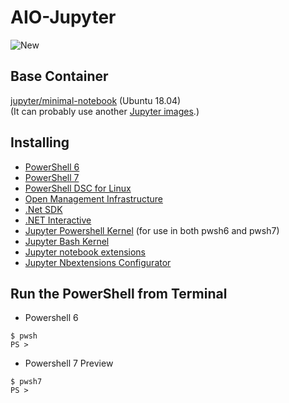# AIO-Jupyter
![New](https://user-images.githubusercontent.com/20841864/74504331-2c1b3e80-4f37-11ea-8c48-b919105341ba.jpg)

## Base Container
 [jupyter/minimal-notebook](https://hub.docker.com/r/jupyter/minimal-notebook/) (Ubuntu 18.04)  
(It can probably use another [Jupyter images](https://hub.docker.com/u/jupyter).)

## Installing
- [PowerShell 6](https://github.com/PowerShell/PowerShell)
- [PowerShell 7](https://github.com/PowerShell/PowerShell)
- [PowerShell DSC for Linux](https://github.com/microsoft/PowerShell-DSC-for-Linux)
- [Open Management Infrastructure](https://github.com/microsoft/omi)
- [.Net SDK](https://github.com/dotnet/sdk)
- [.NET Interactive](https://github.com/dotnet/interactive)
- [Jupyter Powershell Kernel](https://github.com/vors/jupyter-powershell) (for use in both pwsh6 and pwsh7)
- [Jupyter Bash Kernel](https://github.com/takluyver/bash_kernel)
- [Jupyter notebook extensions](https://github.com/ipython-contrib/jupyter_contrib_nbextensions)
- [Jupyter Nbextensions Configurator](https://github.com/Jupyter-contrib/jupyter_nbextensions_configurator)

## Run the PowerShell from Terminal
- Powershell 6
```
$ pwsh
PS >
```
- Powershell 7 Preview
```
$ pwsh7
PS >
```

